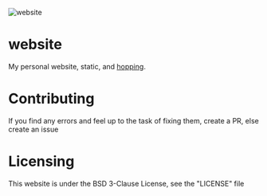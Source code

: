 ![website](https://socialify.git.ci/de-katze/website/image?description=1&font=Source%20Code%20Pro&forks=1&issues=1&language=1&name=1&owner=1&pattern=Plus&pulls=1&stargazers=1&theme=Auto)

# website
My personal website, static, and [hopping](https://hop.io/r/de_katze).
# Contributing
If you find any errors and feel up to the task of fixing them, create a PR, else create an issue

# Licensing
This website is under the BSD 3-Clause License,
see the "LICENSE" file
